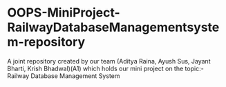 # OOPS-MiniProject-RailwayDatabaseManagementsystem-repository
A joint repository created by our team (Aditya Raina, Ayush Sus, Jayant Bharti, Krish Bhadwal)(A1) which holds our mini project on the topic:- Railway Database Management System
